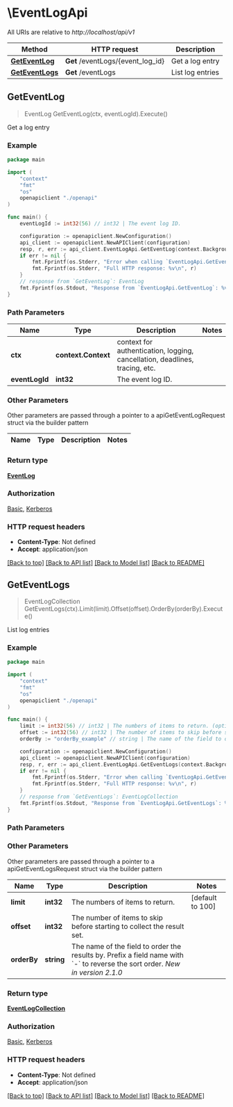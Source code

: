 <!--
 Licensed to the Apache Software Foundation (ASF) under one
 or more contributor license agreements.  See the NOTICE file
 distributed with this work for additional information
 regarding copyright ownership.  The ASF licenses this file
 to you under the Apache License, Version 2.0 (the
 "License"); you may not use this file except in compliance
 with the License.  You may obtain a copy of the License at

   http://www.apache.org/licenses/LICENSE-2.0

 Unless required by applicable law or agreed to in writing,
 software distributed under the License is distributed on an
 "AS IS" BASIS, WITHOUT WARRANTIES OR CONDITIONS OF ANY
 KIND, either express or implied.  See the License for the
 specific language governing permissions and limitations
 under the License.
 -->

# \EventLogApi

All URIs are relative to *http://localhost/api/v1*

Method | HTTP request | Description
------------- | ------------- | -------------
[**GetEventLog**](EventLogApi.md#GetEventLog) | **Get** /eventLogs/{event_log_id} | Get a log entry
[**GetEventLogs**](EventLogApi.md#GetEventLogs) | **Get** /eventLogs | List log entries



## GetEventLog

> EventLog GetEventLog(ctx, eventLogId).Execute()

Get a log entry

### Example

```go
package main

import (
    "context"
    "fmt"
    "os"
    openapiclient "./openapi"
)

func main() {
    eventLogId := int32(56) // int32 | The event log ID.

    configuration := openapiclient.NewConfiguration()
    api_client := openapiclient.NewAPIClient(configuration)
    resp, r, err := api_client.EventLogApi.GetEventLog(context.Background(), eventLogId).Execute()
    if err != nil {
        fmt.Fprintf(os.Stderr, "Error when calling `EventLogApi.GetEventLog``: %v\n", err)
        fmt.Fprintf(os.Stderr, "Full HTTP response: %v\n", r)
    }
    // response from `GetEventLog`: EventLog
    fmt.Fprintf(os.Stdout, "Response from `EventLogApi.GetEventLog`: %v\n", resp)
}
```

### Path Parameters


Name | Type | Description  | Notes
------------- | ------------- | ------------- | -------------
**ctx** | **context.Context** | context for authentication, logging, cancellation, deadlines, tracing, etc.
**eventLogId** | **int32** | The event log ID. | 

### Other Parameters

Other parameters are passed through a pointer to a apiGetEventLogRequest struct via the builder pattern


Name | Type | Description  | Notes
------------- | ------------- | ------------- | -------------


### Return type

[**EventLog**](EventLog.md)

### Authorization

[Basic](../README.md#Basic), [Kerberos](../README.md#Kerberos)

### HTTP request headers

- **Content-Type**: Not defined
- **Accept**: application/json

[[Back to top]](#) [[Back to API list]](../README.md#documentation-for-api-endpoints)
[[Back to Model list]](../README.md#documentation-for-models)
[[Back to README]](../README.md)


## GetEventLogs

> EventLogCollection GetEventLogs(ctx).Limit(limit).Offset(offset).OrderBy(orderBy).Execute()

List log entries



### Example

```go
package main

import (
    "context"
    "fmt"
    "os"
    openapiclient "./openapi"
)

func main() {
    limit := int32(56) // int32 | The numbers of items to return. (optional) (default to 100)
    offset := int32(56) // int32 | The number of items to skip before starting to collect the result set. (optional)
    orderBy := "orderBy_example" // string | The name of the field to order the results by. Prefix a field name with `-` to reverse the sort order.  *New in version 2.1.0*  (optional)

    configuration := openapiclient.NewConfiguration()
    api_client := openapiclient.NewAPIClient(configuration)
    resp, r, err := api_client.EventLogApi.GetEventLogs(context.Background()).Limit(limit).Offset(offset).OrderBy(orderBy).Execute()
    if err != nil {
        fmt.Fprintf(os.Stderr, "Error when calling `EventLogApi.GetEventLogs``: %v\n", err)
        fmt.Fprintf(os.Stderr, "Full HTTP response: %v\n", r)
    }
    // response from `GetEventLogs`: EventLogCollection
    fmt.Fprintf(os.Stdout, "Response from `EventLogApi.GetEventLogs`: %v\n", resp)
}
```

### Path Parameters



### Other Parameters

Other parameters are passed through a pointer to a apiGetEventLogsRequest struct via the builder pattern


Name | Type | Description  | Notes
------------- | ------------- | ------------- | -------------
 **limit** | **int32** | The numbers of items to return. | [default to 100]
 **offset** | **int32** | The number of items to skip before starting to collect the result set. | 
 **orderBy** | **string** | The name of the field to order the results by. Prefix a field name with &#x60;-&#x60; to reverse the sort order.  *New in version 2.1.0*  | 

### Return type

[**EventLogCollection**](EventLogCollection.md)

### Authorization

[Basic](../README.md#Basic), [Kerberos](../README.md#Kerberos)

### HTTP request headers

- **Content-Type**: Not defined
- **Accept**: application/json

[[Back to top]](#) [[Back to API list]](../README.md#documentation-for-api-endpoints)
[[Back to Model list]](../README.md#documentation-for-models)
[[Back to README]](../README.md)

